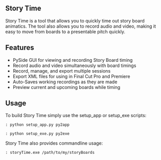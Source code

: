 ## Story Time

Story Time is a tool that allows you to quickly time out story board animatics.
The tool also allows you to record audio and video, making it easy to move from boards to
a presentable pitch quickly.



## Features

- PySide GUI for viewing and recording Story Board timing
- Record audio and video simultaneously with board timings
- Record, manage, and export multiple sessions
- Export XML files for using in Final Cut Pro and Premiere
- Auto-Saves working recordings as they are made
- Preview current and upcoming boards while timing



## Usage

To build Story Time simply use the setup_app or setup_exe scripts:

```
: python setup_app.py py2app
```

```
: python setup_exe.py py2exe
```


Story Time also provides commandline usage:

```
: storyTime.exe /path/to/my/storyBoards
```
